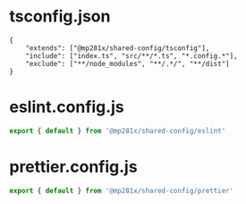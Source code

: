 # tsconfig.json
```jsonc
{
	"extends": ["@mp281x/shared-config/tsconfig"],
	"include": ["index.ts", "src/**/*.ts", "*.config.*"],
	"exclude": ["**/node_modules", "**/.*/", "**/dist"]
}
```

# eslint.config.js
```js
export { default } from '@mp281x/shared-config/eslint'
```

# prettier.config.js
```js
export { default } from '@mp281x/shared-config/prettier'
```
